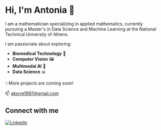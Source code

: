 # Hi, I'm Antonia 👋

I am a mathematician specializing in applied mathematics, currently pursuing a Master's in Data Science and Machine Learning at the National Technical University of Athens.


I am passionate about exploring:  
- **Biomedical Technology** 🧬  
- **Computer Vision** 🖼️  
- **Multimodal AI** 🤖
- **Data Science** 📊


✨More projects are coming soon!

📫 [akorre1997@gmail.com](akorre1997@gmail.com)

## Connect with me
[![LinkedIn](https://img.shields.io/badge/LinkedIn-Profile-blue?style=for-the-badge&logo=linkedin)](https://www.linkedin.com/in/antonia-korre-148187271/)   

